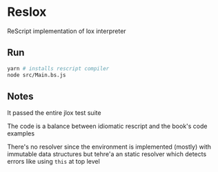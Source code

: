 # Reslox

ReScript implementation of lox interpreter

## Run

```sh
yarn # installs rescript compiler
node src/Main.bs.js
```

## Notes

It passed the entire jlox test suite

The code is a balance between idiomatic rescript and the book's code examples

There's no resolver since the environment is implemented (mostly) with immutable data structures
but tehre'a an static resolver which detects errors like using `this` at top level
